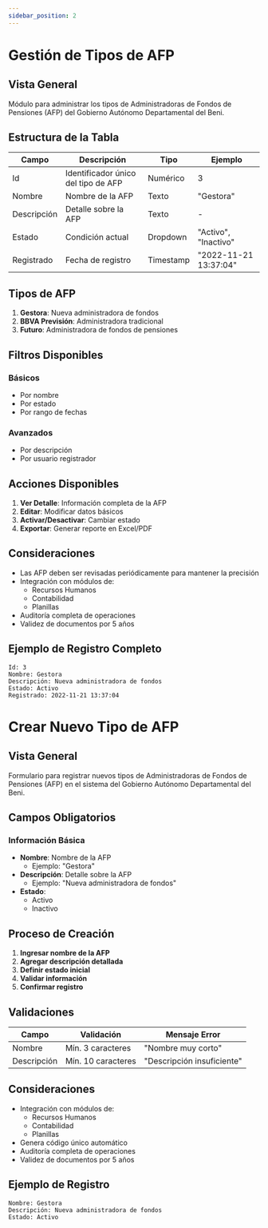 ```yaml
---
sidebar_position: 2
---
```


# Gestión de Tipos de AFP

## Vista General
Módulo para administrar los tipos de Administradoras de Fondos de Pensiones (AFP) del Gobierno Autónomo Departamental del Beni.

## Estructura de la Tabla

| Campo | Descripción | Tipo | Ejemplo |
|-------|-------------|------|---------|
| Id | Identificador único del tipo de AFP | Numérico | 3 |
| Nombre | Nombre de la AFP | Texto | "Gestora" |
| Descripción | Detalle sobre la AFP | Texto | - |
| Estado | Condición actual | Dropdown | "Activo", "Inactivo" |
| Registrado | Fecha de registro | Timestamp | "2022-11-21 13:37:04" |

## Tipos de AFP

1. **Gestora**: Nueva administradora de fondos
2. **BBVA Previsión**: Administradora tradicional
3. **Futuro**: Administradora de fondos de pensiones

## Filtros Disponibles

### Básicos
- Por nombre
- Por estado
- Por rango de fechas

### Avanzados
- Por descripción
- Por usuario registrador

## Acciones Disponibles

1. **Ver Detalle**: Información completa de la AFP
2. **Editar**: Modificar datos básicos
3. **Activar/Desactivar**: Cambiar estado
4. **Exportar**: Generar reporte en Excel/PDF

## Consideraciones
- Las AFP deben ser revisadas periódicamente para mantener la precisión
- Integración con módulos de:
  - Recursos Humanos
  - Contabilidad
  - Planillas
- Auditoría completa de operaciones
- Validez de documentos por 5 años

## Ejemplo de Registro Completo
```plaintext
Id: 3
Nombre: Gestora
Descripción: Nueva administradora de fondos
Estado: Activo
Registrado: 2022-11-21 13:37:04
```

# Crear Nuevo Tipo de AFP

## Vista General
Formulario para registrar nuevos tipos de Administradoras de Fondos de Pensiones (AFP) en el sistema del Gobierno Autónomo Departamental del Beni.

## Campos Obligatorios

### Información Básica
- **Nombre**: Nombre de la AFP
  - Ejemplo: "Gestora"
- **Descripción**: Detalle sobre la AFP
  - Ejemplo: "Nueva administradora de fondos"
- **Estado**: 
  - Activo
  - Inactivo

## Proceso de Creación

1. **Ingresar nombre de la AFP**
2. **Agregar descripción detallada**
3. **Definir estado inicial**
4. **Validar información**
5. **Confirmar registro**

## Validaciones
| Campo | Validación | Mensaje Error |
|-------|-----------|--------------|
| Nombre | Mín. 3 caracteres | "Nombre muy corto" |
| Descripción | Mín. 10 caracteres | "Descripción insuficiente" |

## Consideraciones
- Integración con módulos de:
  - Recursos Humanos
  - Contabilidad
  - Planillas
- Genera código único automático
- Auditoría completa de operaciones
- Validez de documentos por 5 años

## Ejemplo de Registro
```plaintext
Nombre: Gestora
Descripción: Nueva administradora de fondos
Estado: Activo

